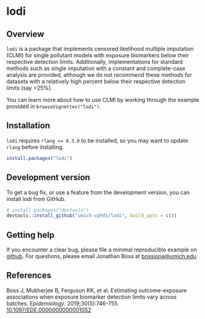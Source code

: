 
<!-- README.md is generated from README.Rmd. Please edit that file -->

# lodi

## Overview

`lodi` is a package that implements censored likelihood multiple
imputation (CLMI) for single pollutant models with exposure biomarkers
below their respective detection limits. Additionally, implementations
for standard methods such as single imputation with a constant and
complete-case analysis are provided, although we do not recommend these
methods for datasets with a relatively high percent below their
respective detection limits (say \>25%).

You can learn more about how to use CLMI by working through the
example provided in `browseVignettes("lodi")`.

## Installation
`lodi` requires `rlang >= 0.3.0` to be installed, so you may want to update `rlang` before installing.
```r
install.packages("lodi")
```
## Development version

To get a bug fix, or use a feature from the development version, you can
install lodi from GitHub.

``` r
# install.packages("devtools")
devtools::install_github("umich-cphds/lodi", build_opts = c())
```

## Getting help

If you encounter a clear bug, please file a minimal reproducible example
on [github](https://github.com/umich-cphds/lodi/issues). For questions,
please email Jonathan Boss at <bossjona@umich.edu>.

## References
Boss J, Mukherjee B, Ferguson KK, et al. Estimating outcome-exposure
associations when exposure biomarker detection limits vary across batches.
*Epidemiology*. 2019;30(5):746-755.
[10.1097/EDE.0000000000001052](https://doi.org/10.1097/EDE.0000000000001052)
